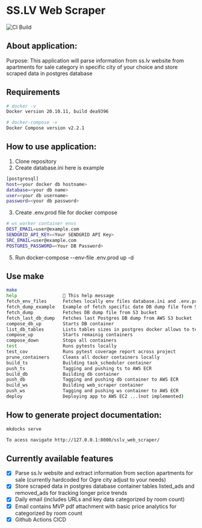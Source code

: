# SS.LV Web Scraper 

![CI Build ](https://github.com/github/docs/actions/workflows/main.yml/badge.svg)

## About application:
Purpose: This application will parse information from ss.lv website from apartments for sale category in specific city of your choice
and store scraped data in postgres database


## Requirements

```bash
# docker -v                                                                 
Docker version 20.10.11, build dea9396

# docker-compose -v                                                                  
Docker Compose version v2.2.1

```

## How to use application:
1. Clone repository 
2. Create database.ini here is example
```bash                                      
[postgresql]
host=<your docker db hostname>
database=<your db name>
user=<your db username>
password=<your db password>

```
3. Create .env.prod file for docker compose
```bash                                      
# ws_worker container envs
DEST_EMAIL=user@example.com
SENDGRID_API_KEY=<Your SENDGRID API Key>
SRC_EMAIL=user@example.com
POSTGRES_PASSWORD=<Your DB Password>
```
5. Run docker-compose --env-file .env.prod up -d

## Use make
```bash
make                                                                          
help                 💬 This help message
fetch_env_files      Fetches locally env files database.ini and .env.prod
fetch_dump_example   Example of fetch specific date DB dump file form S3 bucket
fetch_dump           Fetches DB dump file from S3 bucket
fetch_last_db_dump   Fetches last Postgres DB dump from AWS S3 bucket
compose_db_up        Starts DB container
list_db_tables       Lists tables sizes in postgres docker allows to test if DB dump was restored correctly
compose_up           Starts remainig containers
compose_down         Stops all containers
test                 Runs pytests locally
test_cov             Runs pytest coverage report across project
prune_containers     Cleans all docker containers locally
build_ts             Building task_scheduler container
push_ts              Tagging and pushing ts to AWS ECR
build_db             Building db container
push_db              Tagging and pushing db container to AWS ECR
build_ws             Building web_scraper container
push_ws              Tagging and pushing ws container to AWS ECR
deploy               Deploying app to AWS EC2 ...(not implemented)
```


## How to generate project documentation: 
```bash
mkdocks serve 

To acess navigate http://127.0.0.1:8000/sslv_web_scraper/
```

## Currently available features
- [x] Parse ss.lv website and extract information from section apartments for sale (currently hardcoded for Ogre city adjust to your needs)
- [x] Store scraped data in postgres database container tables listed_ads and removed_ads for tracking longer price trends
- [x] Daily email (includes URLs and key data categorized by room count)
- [x] Email contains MVP pdf attachment with basic price analytics for categorized by room count
- [x] Github Actions CICD 

